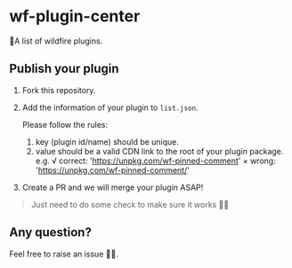# wf-plugin-center

🔩A list of wildfire plugins.

## Publish your plugin

1. Fork this repository.

2. Add the information of your plugin to `list.json`.

    Please follow the rules:
      1. key (plugin id/name) should be unique.
      2. value should be a valid CDN link to the root of your plugin package.
        e.g. 
          √ correct: 'https://unpkg.com/wf-pinned-comment'
          × wrong:   'https://unpkg.com/wf-pinned-comment/'

3. Create a PR and we will merge your plugin ASAP!

  > Just need to do some check to make sure it works 👌🏻

## Any question?

Feel free to raise an issue 🙋🏻‍.
